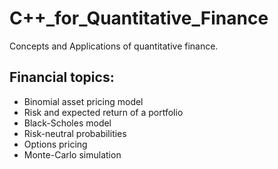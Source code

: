 # C++_for_Quantitative_Finance

Concepts and Applications of quantitative finance.

## Financial topics:
- Binomial asset pricing model
- Risk and expected return of a portfolio
- Black-Scholes model
- Risk-neutral probabilities
- Options pricing
- Monte-Carlo simulation
